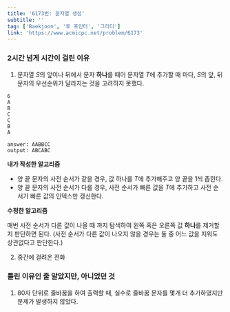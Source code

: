 ```yaml
---
title: '6173번: 문자열 생성'
subtitle: ''
tag: ['Baekjoon', '투 포인터', '그리디']
link: 'https://www.acmicpc.net/problem/6173'
---
```


### 2시간 넘게 시간이 걸린 이유

1. 문자열 $S$의 앞이나 뒤에서 문자 **하나**를 떼어 문자열 $T$에 추가할 때 마다, $S$의 앞, 뒤 문자의 우선순위가 달라지는 것을 고려하지 못했다.

```text
6
A
B
C
C
B
A

answer: AABBCC
output: ABCABC
```

**내가 작성한 알고리즘**

* 양 끝 문자의 사전 순서가 같을 경우, 값 하나를 $T$에 추가해주고 양 끝을 1씩 좁힌다.
* 양 끝 문자의 사전 순서가 다를 경우, 사전 순서가 빠른 값을 $T$에 추가하고 사전 순서가 빠른 값의 인덱스만 갱신한다.

**수정한 알고리즘**

매번 사전 순서가 다른 값이 나올 때 까지 탐색하여 왼쪽 혹은 오른쪽 값 **하나**를 제거할 지 판단하면 된다. (사전 순서가 다른 값이 나오지 않을 경우는 둘 중 어느 값을 지워도 상관없다고 판단한다.)

2. 중간에 걸려온 전화

### 틀린 이유인 줄 알았지만, 아니었던 것

1. 80자 단위로 줄바꿈을 하여 출력할 때, 실수로 줄바꿈 문자를 몇개 더 추가하였지만 문제가 발생하지 않았다.
